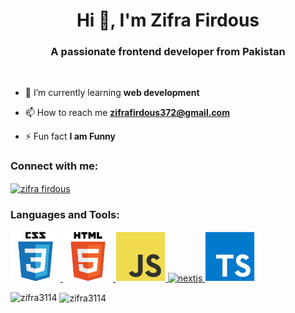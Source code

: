 <h1 align="center">Hi 👋, I'm Zifra Firdous</h1>
<h3 align="center">A passionate frontend developer from Pakistan</h3>

<p align="center"> <a href="https://twitter.com/" target="blank"><img src="https://encrypted-tbn0.gstatic.com/images?q=tbn:ANd9GcTrZ2QQywUysOMBJ2mZWSXcQOBTsKO6HIO4lg&s" alt="" width="700" /></a> </p>

- 🌱 I’m currently learning **web development**

- 📫 How to reach me **zifrafirdous372@gmail.com**

- ⚡ Fun fact **I am Funny**

<h3 align="left">Connect with me:</h3>
<p align="left">
<a href="https://linkedin.com/in/zifra firdous" target="blank"><img align="center" src="https://raw.githubusercontent.com/rahuldkjain/github-profile-readme-generator/master/src/images/icons/Social/linked-in-alt.svg" alt="zifra firdous" height="30" width="40" /></a>
</p>

<h3 align="left">Languages and Tools:</h3>
<p align="left"> <a href="https://www.w3schools.com/css/" target="_blank" rel="noreferrer"> <img src="https://raw.githubusercontent.com/devicons/devicon/master/icons/css3/css3-original-wordmark.svg" alt="css3" width="80" height="80"/> </a> <a href="https://www.w3.org/html/" target="_blank" rel="noreferrer"> <img src="https://raw.githubusercontent.com/devicons/devicon/master/icons/html5/html5-original-wordmark.svg" alt="html5" width="80" height="80"/> </a> <a href="https://developer.mozilla.org/en-US/docs/Web/JavaScript" target="_blank" rel="noreferrer"> <img src="https://raw.githubusercontent.com/devicons/devicon/master/icons/javascript/javascript-original.svg" alt="javascript" width="80" height="80"/> </a> <a href="https://nextjs.org/" target="_blank" rel="noreferrer"> <img src="https://cdn.worldvectorlogo.com/logos/nextjs-2.svg" alt="nextjs" width="80" height="80"/> </a> <a href="https://www.typescriptlang.org/" target="_blank" rel="noreferrer"> <img src="https://raw.githubusercontent.com/devicons/devicon/master/icons/typescript/typescript-original.svg" alt="typescript" width="80" height="80"/> </a> </p>

<p><img align="left" src="https://github-readme-stats.vercel.app/api/top-langs?username=zifra3114&show_icons=true&locale=en&layout=compact" alt="zifra3114" /></p>

<p>&nbsp;<img align="center" src="https://github-readme-stats.vercel.app/api?username=zifra3114&show_icons=true&locale=en" alt="zifra3114" width="350" /></p>
